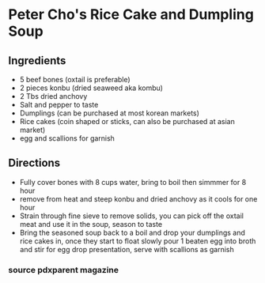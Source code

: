 # Peter Cho's Rice Cake and Dumpling Soup 
## Ingredients
* 5 beef bones (oxtail is preferable)
* 2 pieces konbu (dried seaweed aka kombu)
* 2 Tbs dried anchovy
* Salt and pepper to taste
* Dumplings (can be purchased at most korean markets)
* Rice cakes (coin shaped or sticks, can also be purchased at asian market)
* egg and scallions for garnish

## Directions 
* Fully cover bones with 8 cups water, bring to boil then simmmer for 8 hour
* remove from heat and steep konbu and dried anchovy as it cools for one hour
* Strain through fine sieve to remove solids, you can pick off the oxtail meat and use it in the soup, season to taste
* Bring the seasoned soup back to a boil and drop your dumplings and rice cakes in, once they start to float slowly pour 1 beaten egg into broth and stir for egg drop presentation, serve with scallions as garnish

### source pdxparent magazine

